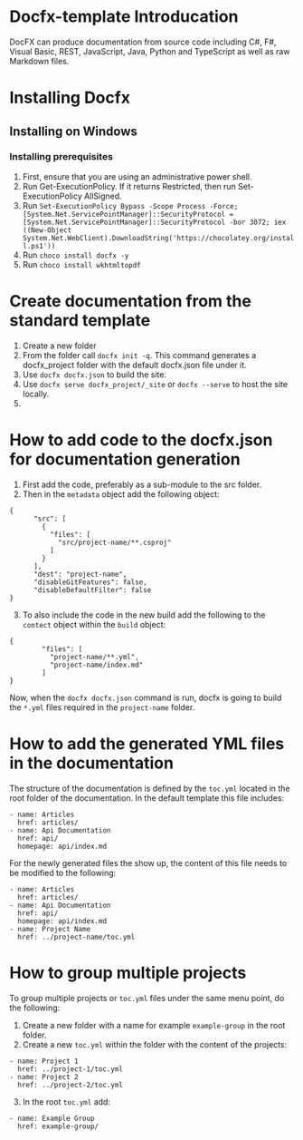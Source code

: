 # Docfx-template Introducation
DocFX can produce documentation from source code including C#, F#, Visual Basic, REST, JavaScript, Java, Python and TypeScript as well as raw Markdown files.

# Installing Docfx
## Installing on Windows
### Installing prerequisites
1. First, ensure that you are using an administrative power shell.
2. Run Get-ExecutionPolicy. If it returns Restricted, then run Set-ExecutionPolicy AllSigned.
3. Run `Set-ExecutionPolicy Bypass -Scope Process -Force; [System.Net.ServicePointManager]::SecurityProtocol = [System.Net.ServicePointManager]::SecurityProtocol -bor 3072; iex ((New-Object System.Net.WebClient).DownloadString('https://chocolatey.org/install.ps1'))`
4. Run `choco install docfx -y`
5. Run `choco install wkhtmltopdf`

# Create documentation from the standard template
1. Create a new folder
2. From the folder call `docfx init -q`. This command generates a docfx_project folder with the default docfx.json file under it.
3. Use `docfx docfx.json` to build the site.
4. Use `docfx serve docfx_project/_site` or `docfx --serve` to host the site locally.
5. 

# How to add code to the docfx.json for documentation generation
1. First add the code, preferably as a sub-module to the src folder.
2. Then in the `metadata` object add the following object:
```
{
      "src": [
        {
          "files": [
            "src/project-name/**.csproj"
          ]
        }
      ],
      "dest": "project-name",
      "disableGitFeatures": false,
      "disableDefaultFilter": false
}
```
3. To also include the code in the new build add the following to the `contect` object within the `build` object:
```
{
        "files": [
          "project-name/**.yml",
          "project-name/index.md"
        ]
}
```

Now, when the `docfx docfx.json` command is run, docfx is going to build the `*.yml` files required in the `project-name` folder.

# How to add the generated YML files in the documentation
The structure of the documentation is defined by the `toc.yml` located in the root folder of the documentation. In the default template this file includes:
```
- name: Articles
  href: articles/
- name: Api Documentation
  href: api/
  homepage: api/index.md
```

For the newly generated files the show up, the content of this file needs to be modified to the following:
```
- name: Articles
  href: articles/
- name: Api Documentation
  href: api/
  homepage: api/index.md
- name: Project Name
  href: ../project-name/toc.yml
```
# How to group multiple projects
To group multiple projects or `toc.yml` files under the same menu point, do the following:
1. Create a new folder with a name for example `example-group` in the root folder.
2. Create a new `toc.yml` within the folder with the content of the projects:
```
- name: Project 1
  href: ../project-1/toc.yml
- name: Project 2
  href: ../project-2/toc.yml
```
3. In the root `toc.yml` add:
```
- name: Example Group
  href: example-group/
```
    
